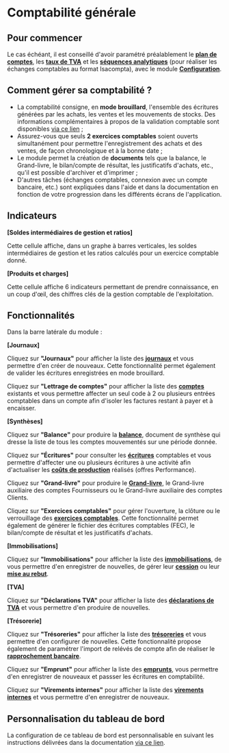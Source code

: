 # Comptabilité générale 

## Pour commencer 

Le cas échéant, il est conseillé d'avoir paramétré préalablement le [**plan de comptes**](https://doc.ekylibre.com/v2/fr/chapitre5/#plan), les [**taux de TVA**](https://doc.ekylibre.com/v2/fr/chapitre5/#tva) et les [**séquences analytiques**](https://doc.ekylibre.com/v2/fr/chapitre5/#seq-analytique) (pour réaliser les échanges comptables au format Isacompta), avec le module [**Configuration**](/backend/dashboards/settings).

## Comment gérer sa comptabilité ?

* La comptabilité consigne, en **mode brouillard**, l'ensemble des écritures générées par les achats, les ventes et les mouvements de stocks. Des informations complémentaires à propos de la validation comptable sont disponibles [via ce lien](https://doc.ekylibre.com/v2/fr/chapitre5/#introduction)&nbsp;;
* Assurez-vous que seuls **2 exercices comptables** soient ouverts simultanément pour permettre l'enregistrement des achats et des ventes, de façon chronologique et à la bonne date&nbsp;;
* Le module permet la création de **documents** tels que la balance, le Grand-livre, le bilan/compte de résultat, les justificatifs d'achats, etc., qu'il est possible d'archiver et d'imprimer&nbsp;;
* D'autres tâches (échanges comptables, connexion avec un compte bancaire, etc.) sont expliquées dans l'aide et dans la documentation en fonction de votre progression dans les différents écrans de l'application.

## Indicateurs

**[Soldes intermédiaires de gestion et ratios]**

Cette cellule affiche, dans un graphe à barres verticales, les soldes intermédiaires de gestion et les ratios calculés pour un exercice comptable donné.

**[Produits et charges]**

Cette cellule affiche 6 indicateurs permettant de prendre connaissance, en un coup d'œil, des chiffres clés de la gestion comptable de l'exploitation.

## Fonctionnalités

Dans la barre latérale du module&nbsp;:

**[Journaux]**

Cliquez sur **"Journaux"** pour afficher la liste des [**journaux**](https://doc.ekylibre.com/v2/fr/chapitre5/#journaux) et vous permettre d'en créer de nouveaux. Cette fonctionnalité permet également de valider les écritures enregistrées en mode brouillard.

Cliquez sur **"Lettrage de comptes"** pour afficher la liste des [**comptes**](https://doc.ekylibre.com/v2/fr/chapitre5/#lettrage) existants et vous permettre affecter un seul code à 2 ou plusieurs entrées comptables dans un compte afin d'isoler les factures restant à payer et à encaisser.

**[Synthèses]**

Cliquez sur **"Balance"** pour produire la [**balance**](https://doc.ekylibre.com/v2/fr/chapitre5/#balance), document de synthèse qui dresse la liste de tous les comptes mouvementés sur une période donnée.

Cliquez sur **"Écritures"** pour consulter les [**écritures**](https://doc.ekylibre.com/v2/fr/chapitre5/#ecritures) comptables et vous permettre d'affecter une ou plusieurs écritures à une activité afin d'actualiser les [**coûts de production**](https://doc.ekylibre.com/v2/fr/performance/#couts-prod) réalisés (offres Performance).

Cliquez sur **"Grand-livre"** pour produire le [**Grand-livre**](https://doc.ekylibre.com/v2/fr/chapitre5/#grand-livre), le Grand-livre auxiliaire des comptes Fournisseurs ou le Grand-livre auxiliaire des comptes Clients.

Cliquez sur **"Exercices comptables"** pour gérer l'ouverture, la clôture ou le verrouillage des [**exercices comptables**](https://doc.ekylibre.com/v2/fr/chapitre5/#exercice). Cette fonctionnalité permet également de générer le fichier des écritures comptables (FEC), le bilan/compte de résultat et les justificatifs d'achats.

**[Immobilisations]**

Cliquez sur **"Immobilisations"** pour afficher la liste des [**immobilisations**](https://doc.ekylibre.com/v2/fr/chapitre5/#immobilisations), de vous permettre d'en enregistrer de nouvelles, de gérer leur [**cession**](https://doc.ekylibre.com/v2/fr/chapitre5/#cession) ou leur [**mise au rebut**](https://doc.ekylibre.com/v2/fr/chapitre5/#mise-rebut).

**[TVA]**

Cliquez sur **"Déclarations TVA"** pour afficher la liste des [**déclarations de TVA**](https://doc.ekylibre.com/v2/fr/chapitre5/#declaration) et vous permettre d'en produire de nouvelles.

**[Trésorerie]**

Cliquez sur **"Trésoreries"** pour afficher la liste des [**trésoreries**](https://doc.ekylibre.com/v2/fr/chapitre5/#tresorerie) et vous permettre d'en configurer de nouvelles. Cette fonctionnalité propose également de paramétrer l'import de relévés de compte afin de réaliser le [**rapprochement bancaire**](https://doc.ekylibre.com/v2/fr/chapitre5/#rapprochement).

Cliquez sur **"Emprunt"** pour afficher la liste des [**emprunts**](https://doc.ekylibre.com/v2/fr/chapitre5/#emprunts), vous permettre d'en enregistrer de nouveaux et passser les écritures en comptabilité.

Cliquez sur **"Virements internes"** pour afficher la liste des [**virements internes**](https://doc.ekylibre.com/v2/fr/chapitre5/#virements) et vous permettre d'en enregistrer de nouveaux.

## Personnalisation du tableau de bord 

La configuration de ce tableau de bord est personnalisable en suivant les instructions délivrées dans la documentation [via ce lien](https://doc.ekylibre.com/v2/fr/chapitre4/#perso).
